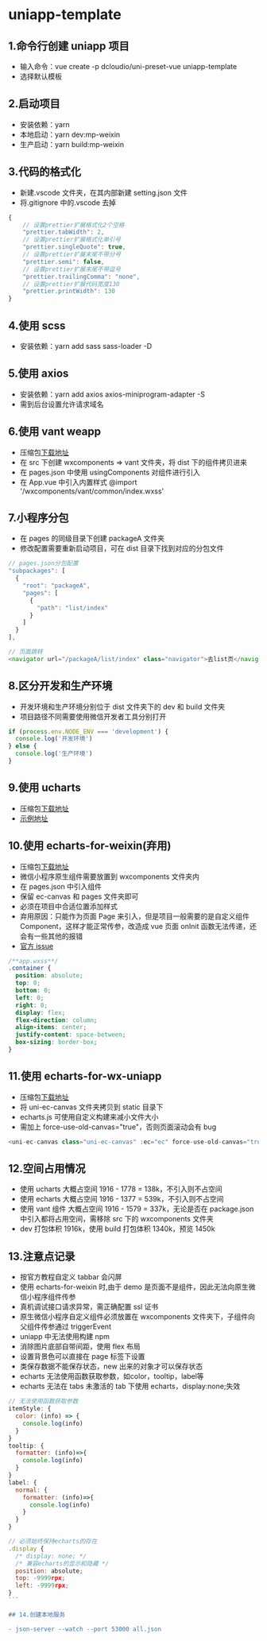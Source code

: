 # uniapp-template

## 1.命令行创建 uniapp 项目

- 输入命令：vue create -p dcloudio/uni-preset-vue uniapp-template
- 选择默认模板

## 2.启动项目

- 安装依赖：yarn
- 本地启动：yarn dev:mp-weixin
- 生产启动：yarn build:mp-weixin

## 3.代码的格式化

- 新建.vscode 文件夹，在其内部新建 setting.json 文件
- 将.gitignore 中的.vscode 去掉

```js
{
    // 设置prettier扩展格式化2个空格
    "prettier.tabWidth": 2,
    // 设置prettier扩展格式化单引号
    "prettier.singleQuote": true,
    // 设置prettier扩展末尾不带分号
    "prettier.semi": false,
    // 设置prettier扩展末尾不带逗号
    "prettier.trailingComma": "none",
    // 设置prettier扩展代码宽度130
    "prettier.printWidth": 130
}
```

## 4.使用 scss

- 安装依赖：yarn add sass sass-loader -D

## 5.使用 axios

- 安装依赖：yarn add axios axios-miniprogram-adapter -S
- 需到后台设置允许请求域名

## 6.使用 vant weapp

- 压缩包[下载地址](https://github.com/youzan/vant-weapp)
- 在 src 下创建 wxcomponents => vant 文件夹，将 dist 下的组件拷贝进来
- 在 pages.json 中使用 usingComponents 对组件进行引入
- 在 App.vue 中引入内置样式 @import '/wxcomponents/vant/common/index.wxss'

## 7.小程序分包

- 在 pages 的同级目录下创建 packageA 文件夹
- 修改配置需要重新启动项目，可在 dist 目录下找到对应的分包文件

```js
// pages.json分包配置
"subpackages": [
  {
    "root": "packageA",
    "pages": [
      {
        "path": "list/index"
      }
    ]
  }
],

// 页面跳转
<navigator url="/packageA/list/index" class="navigator">去list页</navigator>
```

## 8.区分开发和生产环境

- 开发环境和生产环境分别位于 dist 文件夹下的 dev 和 build 文件夹
- 项目路径不同需要使用微信开发者工具分别打开

```js
if (process.env.NODE_ENV === 'development') {
  console.log('开发环境')
} else {
  console.log('生产环境')
}
```

## 9.使用 ucharts

- 压缩包[下载地址](https://ext.dcloud.net.cn/plugin?id=271)
- [示例地址](http://doc.ucharts.cn/1172174)

## 10.使用 echarts-for-weixin(弃用)

- 压缩包[下载地址](https://github.com/ecomfe/echarts-for-weixin)
- 微信小程序原生组件需要放置到 wxcomponents 文件夹内
- 在 pages.json 中引入组件
- 保留 ec-canvas 和 pages 文件夹即可
- 必须在项目中合适位置添加样式
- 弃用原因：只能作为页面 Page 来引入，但是项目一般需要的是自定义组件 Component，这样才能正常传参，改造成 vue 页面 onInit 函数无法传递，还会有一些其他的报错
- [官方 issue](https://github.com/ecomfe/echarts-for-weixin/issues/572)

```css
/**app.wxss**/
.container {
  position: absolute;
  top: 0;
  bottom: 0;
  left: 0;
  right: 0;
  display: flex;
  flex-direction: column;
  align-items: center;
  justify-content: space-between;
  box-sizing: border-box;
}
```

## 11.使用 echarts-for-wx-uniapp

- 压缩包[下载地址](https://github.com/Zhuyi731/echarts-for-wx-uniapp)
- 将 uni-ec-canvas 文件夹拷贝到 static 目录下
- echarts.js 可使用自定义构建来减小文件大小
- 需加上 force-use-old-canvas="true"，否则页面滚动会有 bug

```js
<uni-ec-canvas class="uni-ec-canvas" :ec="ec" force-use-old-canvas="true"></uni-ec-canvas>
```

## 12.空间占用情况

- 使用 ucharts 大概占空间 1916 - 1778 = 138k，不引入则不占空间
- 使用 echarts 大概占空间 1916 - 1377 = 539k，不引入则不占空间
- 使用 vant 组件 大概占空间 1916 - 1579 = 337k，无论是否在 package.json 中引入都将占用空间，需移除 src 下的 wxcomponents 文件夹
- dev 打包体积 1916k，使用 build 打包体积 1340k，预览 1450k

## 13.注意点记录

- 按官方教程自定义 tabbar 会闪屏
- 使用 echarts-for-weixin 时,由于 demo 是页面不是组件，因此无法向原生微信小程序组件传参
- 真机调试接口请求异常，需正确配置 ssl 证书
- 原生微信小程序自定义组件必须放置在 wxcomponents 文件夹下，子组件向父组件传参通过 triggerEvent
- uniapp 中无法使用构建 npm
- 消除图片底部自带间距，使用 flex 布局
- 设置背景色可以直接在 page 标签下设置
- 类保存数据不能保存状态，new 出来的对象才可以保存状态
- echarts 无法使用函数获取参数，如color，tooltip，label等
- echarts 无法在 tabs 未激活的 tab 下使用 echarts，display:none;失效

````js
// 无法使用函数获取参数
itemStyle: {
  color: (info) => {
    console.log(info)
  }
}
tooltip: {
  formatter: (info)=>{
    console.log(info)
  }
}
label: {
  normal: {
    formatter: (info)=>{
      console.log(info)
    }
  }
}

// 必须始终保持echarts的存在
.display {
  /* display: none; */
  /* 兼容echarts的显示和隐藏 */
  position: absolute;
  top: -9999rpx;
  left: -9999rpx;
}
```

## 14.创建本地服务

- json-server --watch --port 53000 all.json

